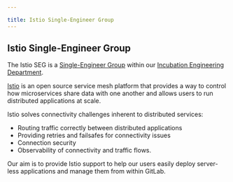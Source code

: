 ```yaml
---

title: Istio Single-Engineer Group
---
```








##  Istio Single-Engineer Group

The Istio SEG is a [Single-Engineer Group](/handbook/company/team/structure/#single-engineer-groups) within our [Incubation Engineering Department](/handbook/engineering/development/incubation/).  

[Istio](https://istio.io/) is an open source service mesh platform that provides a way to control how microservices share data with one another and allows users to run distributed applications at scale. 

Istio solves connectivity challenges inherent to distributed services:

* Routing traffic correctly between distributed applications
* Providing retries and failsafes for connectivity issues
* Connection security
* Observability of connectivity and traffic flows.

Our aim is to provide Istio support to help our users easily deploy server-less applications and manage them from within GitLab.